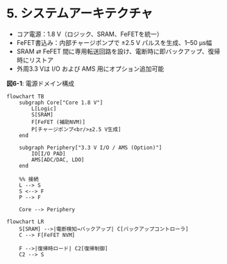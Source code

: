 # 5. システムアーキテクチャ
- コア電源：1.8 V（ロジック、SRAM、FeFETを統一）  
- FeFET書込み：内部チャージポンプで ±2.5 V パルスを生成、1–50 µs幅  
- SRAM ⇄ FeFET 間に専用転送回路を設け、電断時に即バックアップ、復帰時にリストア  
- 外周3.3 Vは I/O および AMS 用にオプション追加可能  

**図6-1**: 電源ドメイン構成  

```mermaid
flowchart TB
    subgraph Core["Core 1.8 V"]
        L[Logic]
        S[SRAM]
        F[FeFET (補助NVM)]
        P[チャージポンプ<br/>±2.5 V生成]
    end

    subgraph Periphery["3.3 V I/O / AMS (Option)"]
        IO[I/O PAD]
        AMS[ADC/DAC, LDO]
    end

    %% 接続
    L --> S
    S <--> F
    P --> F

    Core --> Periphery
```

```mermaid
flowchart LR
    S[SRAM] -->|電断検知→バックアップ| C[バックアップコントローラ]
    C --> F[FeFET NVM]

    F -->|復帰時ロード| C2[復帰制御]
    C2 --> S
```

